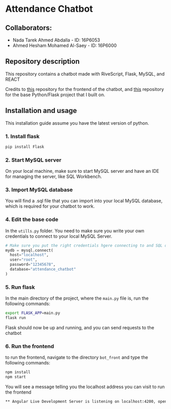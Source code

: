 # Attendance Chatbot

## Collaborators:
- Nada Tarek Ahmed Abdalla - ID: 16P6053
- Ahmed Hesham Mohamed Al-Saey - ID: 16P6000

## Repository description
This repository contains a chatbot made with RiveScript, Flask, MySQL, and REACT

Credits to [this](https://github.com/valoro/bot_front?fbclid=IwAR2JfYS-Hn66RGL5GJYoJ-ZSx0NOpbBzfKYT3k0SLXRBt6_eR1dENCf7Irk) repository for the frontend of the chatbot, and [this](https://github.com/valoro/attendance_bot?fbclid=IwAR3mu2DqC5AZffo9fovhmptl96MojM2rqaCr6Xs-gXVgpVQQwRpsEAu4Mds) repository for the base Python/Flask project that I built on.

## Installation and usage
This installation guide assume you have the latest version of python.

### 1. Install flask


```bash
pip install Flask
```

### 2. Start MySQL server

On your local machine, make sure to start MySQL server and have an IDE for managing the server, like SQL Workbench.

### 3. Import MySQL database

You will find a .sql file that you can import into your local MySQL database, which is required for your chatbot to work.

### 4. Edit the base code

In the `utills.py` folder. You need to make sure you write your own credentials to connect to your local MySQL Server.
```python
# Make sure you put the right credentials hgere connecting to and SQL database that uses the provided .sql file in this repository
mydb = mysql.connect(
  host="localhost",
  user="root",
  password="12345678",
  database="attendance_chatbot"
)
```
### 5. Run flask
In the main directory of the project, where the `main.py` file is, run the following commands:

```bash
export FLASK_APP=main.py
flask run
```
Flask should now be up and running, and you can send requests to the chatbot

### 6. Run the frontend
to run the frontend, navigate to the directory `bot_front` and type the following commands:
```bash
npm install
npm start
```
You will see a message telling you the localhost address you can visit to run the frontend
```bash
** Angular Live Development Server is listening on localhost:4200, open your browser on http://localhost:4200/ **
```
